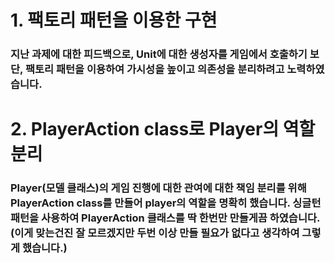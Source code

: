 # 1. 팩토리 패턴을 이용한 구현
### 지난 과제에 대한 피드백으로, Unit에 대한 생성자를 게임에서 호출하기 보단, 팩토리 패턴을 이용하여 가시성을 높이고 의존성을 분리하려고 노력하였습니다.

# 2. PlayerAction class로 Player의 역할 분리
### Player(모델 클래스)의 게임 진행에 대한 관여에 대한 책임 분리를 위해 PlayerAction class를 만들어 player의 역할을 명확히 했습니다. 싱글턴 패턴을 사용하여 PlayerAction 클래스를 딱 한번만 만들게끔 하였습니다.(이게 맞는건진 잘 모르겠지만 두번 이상 만들 필요가 없다고 생각하여 그렇게 했습니다.)
